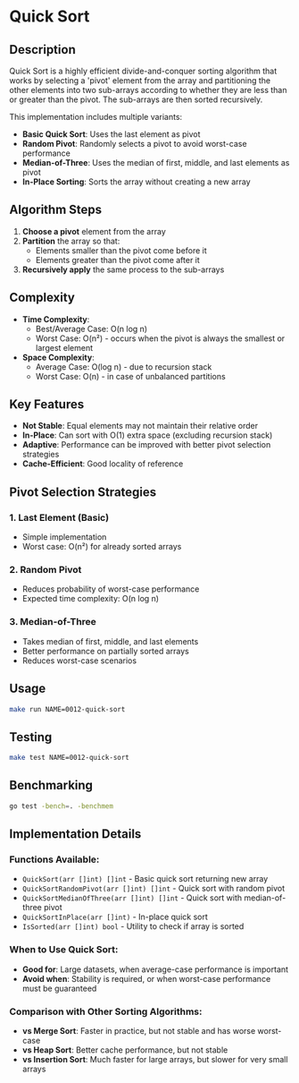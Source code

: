 # Quick Sort

## Description

Quick Sort is a highly efficient divide-and-conquer sorting algorithm that works by selecting a 'pivot' element from the array and partitioning the other elements into two sub-arrays according to whether they are less than or greater than the pivot. The sub-arrays are then sorted recursively.

This implementation includes multiple variants:

- **Basic Quick Sort**: Uses the last element as pivot
- **Random Pivot**: Randomly selects a pivot to avoid worst-case performance
- **Median-of-Three**: Uses the median of first, middle, and last elements as pivot
- **In-Place Sorting**: Sorts the array without creating a new array

## Algorithm Steps

1. **Choose a pivot** element from the array
2. **Partition** the array so that:
   - Elements smaller than the pivot come before it
   - Elements greater than the pivot come after it
3. **Recursively apply** the same process to the sub-arrays

## Complexity

- **Time Complexity**:
  - Best/Average Case: O(n log n)
  - Worst Case: O(n²) - occurs when the pivot is always the smallest or largest element
- **Space Complexity**:
  - Average Case: O(log n) - due to recursion stack
  - Worst Case: O(n) - in case of unbalanced partitions

## Key Features

- **Not Stable**: Equal elements may not maintain their relative order
- **In-Place**: Can sort with O(1) extra space (excluding recursion stack)
- **Adaptive**: Performance can be improved with better pivot selection strategies
- **Cache-Efficient**: Good locality of reference

## Pivot Selection Strategies

### 1. Last Element (Basic)

- Simple implementation
- Worst case: O(n²) for already sorted arrays

### 2. Random Pivot

- Reduces probability of worst-case performance
- Expected time complexity: O(n log n)

### 3. Median-of-Three

- Takes median of first, middle, and last elements
- Better performance on partially sorted arrays
- Reduces worst-case scenarios

## Usage

```bash
make run NAME=0012-quick-sort
```

## Testing

```bash
make test NAME=0012-quick-sort
```

## Benchmarking

```bash
go test -bench=. -benchmem
```

## Implementation Details

### Functions Available:

- `QuickSort(arr []int) []int` - Basic quick sort returning new array
- `QuickSortRandomPivot(arr []int) []int` - Quick sort with random pivot
- `QuickSortMedianOfThree(arr []int) []int` - Quick sort with median-of-three pivot
- `QuickSortInPlace(arr []int)` - In-place quick sort
- `IsSorted(arr []int) bool` - Utility to check if array is sorted

### When to Use Quick Sort:

- **Good for**: Large datasets, when average-case performance is important
- **Avoid when**: Stability is required, or when worst-case performance must be guaranteed

### Comparison with Other Sorting Algorithms:

- **vs Merge Sort**: Faster in practice, but not stable and has worse worst-case
- **vs Heap Sort**: Better cache performance, but not stable
- **vs Insertion Sort**: Much faster for large arrays, but slower for very small arrays

